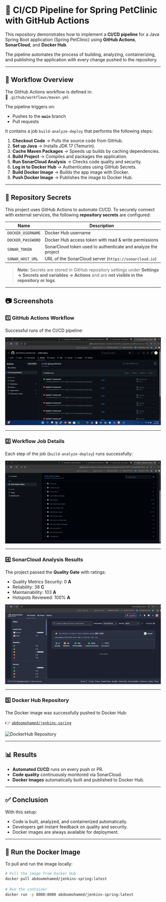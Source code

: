 # 🚀 CI/CD Pipeline for Spring PetClinic with GitHub Actions

This repository demonstrates how to implement a **CI/CD pipeline** for a Java Spring Boot application (Spring PetClinic) using **GitHub Actions**, **SonarCloud**, and **Docker Hub**.  

The pipeline automates the process of building, analyzing, containerizing, and publishing the application with every change pushed to the repository.  

---

## 🔄 Workflow Overview

The GitHub Actions workflow is defined in:  
📂 `.github/workflows/maven.yml`

The pipeline triggers on:
- Pushes to the **`main`** branch  
- Pull requests  

It contains a job `build-analyze-deploy` that performs the following steps:  

1. **Checkout Code** → Pulls the source code from GitHub.  
2. **Set up Java** → Installs JDK 17 (Temurin).  
3. **Cache Maven Packages** → Speeds up builds by caching dependencies.  
4. **Build Project** → Compiles and packages the application.  
5. **Run SonarCloud Analysis** → Checks code quality and security.  
6. **Log in to Docker Hub** → Authenticates using GitHub Secrets.  
7. **Build Docker Image** → Builds the app image with Docker.  
8. **Push Docker Image** → Publishes the image to Docker Hub.  

---

## 🔐 Repository Secrets

This project uses GitHub Actions to automate CI/CD. To securely connect with external services, the following **repository secrets** are configured:

| Name              | Description |
|------------------|-------------|
| `DOCKER_USERNAME` | Docker Hub username |
| `DOCKER_PASSWORD` | Docker Hub access token with read & write permissions |
| `SONAR_TOKEN`     | SonarCloud token used to authenticate and analyze the project |
| `SONAR_HOST_URL`  | URL of the SonarCloud server (`https://sonarcloud.io`) |

> **Note:** Secrets are stored in GitHub repository settings under **Settings → Secrets and variables → Actions** and are **not visible in the repository or logs**.

---

## 📷 Screenshots

### 1️⃣ GitHub Actions Workflow  
Successful runs of the CI/CD pipeline:  

![GitHub Actions Workflow](1.png)

---

### 2️⃣ Workflow Job Details  
Each step of the job (`build-analyze-deploy`) runs successfully:  

![Workflow Steps](2.png)

---

### 4️⃣ SonarCloud Analysis Results  
The project passed the **Quality Gate** with ratings:    
- Quality Metrics Security: 0 **A** 
-  Reliability: 38 **C** 
-  Maintainability: 103 **A** 
-  Hotspots Reviewed: 100% **A** 

![SonarCloud Results](sonarcloud.png)

---

### 5️⃣ Docker Hub Repository  
The Docker image was successfully pushed to Docker Hub:  

👉 [`abdoomohamed/jenkins-spring`](https://hub.docker.com/repository/docker/abdoomohamed/jenkins-spring)  

![DockerHub Repository](/dockerhup.jpg)

---

## 📊 Results

- **Automated CI/CD** runs on every push or PR.  
- **Code quality** continuously monitored via SonarCloud.  
- **Docker images** automatically built and published to Docker Hub.  

---

## ✅ Conclusion

With this setup:
- Code is built, analyzed, and containerized automatically.  
- Developers get instant feedback on quality and security.  
- Docker images are always available for deployment.  

---

## 🐳 Run the Docker Image

To pull and run the image locally:  

```bash
# Pull the image from Docker Hub
docker pull abdoomohamed/jenkins-spring:latest

# Run the container
docker run -p 8080:8080 abdoomohamed/jenkins-spring:latest

